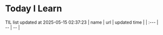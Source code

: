 # Today I Learn 
TIL list updated at 2025-05-15 02:37:23
| name | url | updated time |
| :--- | -- | -- |
